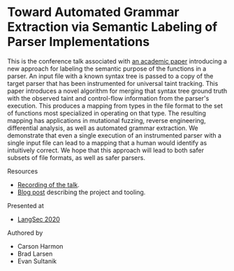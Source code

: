 # Toward Automated Grammar Extraction via Semantic Labeling of Parser Implementations

This is the conference talk associated with [an academic paper](../../papers/semantic_labeling_langsec2020.pdf) introducing a new approach for labeling the semantic purpose of the functions in a parser. An input file with a known syntax tree is passed to a copy of the target parser that has been instrumented for universal taint tracking. This paper introduces a novel algorithm for merging that syntax tree ground truth with the observed taint and control-flow information from the parser's execution. This produces a mapping from types in the file format to the set of functions most specialized in operating on that type. The resulting mapping has applications in mutational fuzzing, reverse engineering, differential analysis, as well as automated grammar extraction. We demonstrate that even a single execution of an instrumented parser with a single input file can lead to a mapping that a human would identify as intuitively correct. We hope that this approach will lead to both safer subsets of file formats, as well as safer parsers.

Resources

* [Recording of the talk](https://www.youtube.com/watch?v=N2QYMUPKQRE).
* [Blog post](https://blog.trailofbits.com/2019/11/01/two-new-tools-that-tame-the-treachery-of-files/) describing the project and tooling.

Presented at

* [LangSec 2020](http://spw20.langsec.org/)

Authored by

* Carson Harmon
* Brad Larsen
* Evan Sultanik

